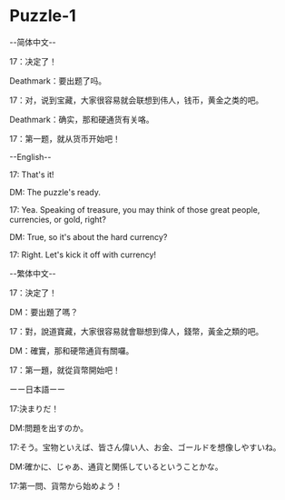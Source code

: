 # Puzzle-1

--简体中文--

17：决定了！

Deathmark：要出题了吗。

17：对，说到宝藏，大家很容易就会联想到伟人，钱币，黄金之类的吧。

Deathmark：确实，那和硬通货有关咯。

17：第一题，就从货币开始吧！

--English--

17: That's it!

DM: The puzzle's ready.

17: Yea. Speaking of treasure, you may think of those great people, currencies, or gold, right?

DM: True, so it's about the hard currency?

17: Right. Let's kick it off with currency!

--繁体中文--

17：決定了！

DM：要出題了嗎？

17：對，說道寶藏，大家很容易就會聯想到偉人，錢幣，黃金之類的吧。

DM：確實，那和硬幣通貨有關囉。

17：第一題，就從貨幣開始吧！

ーー日本語ーー

17:決まりだ！

DM:問題を出すのか。

17:そう。宝物といえば、皆さん偉い人、お金、ゴールドを想像しやすいね。

DM:確かに、じゃあ、通貨と関係しているということかな。

17:第一問、貨幣から始めよう！
